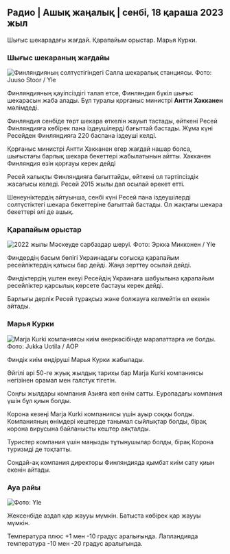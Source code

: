 ## Радио \| Ашық жаңалық \| сенбі, 18 қараша 2023 жыл

Шығыс шекарадағы жағдай. Қарапайым орыстар. Марья Курки.

### Шығыс шекараның жағдайы

![Финляндияның солтүстігіндегі Салла шекаралық станциясы. Фото: Juuso Stoor / Yle](https://images.cdn.yle.fi/image/upload/c_crop,h_3033,w_5392,x_0,y_144/ar_1.7777777777777777,c_fill,g_faces,w_6/d/d_05q_auto:eco/f_auto/fl_lossy/v1700230392/39-1202451655773834805e)

Финляндияның қауіпсіздігі талап етсе, Финляндия бүкіл шығыс шекарасын жаба алады. Бұл туралы қорғаныс министрі **Антти Хакканен** мәлімдеді.

Финляндия сенбіде төрт шекара өткелін жауып тастады, өйткені Ресей Финляндияға көбірек пана іздеушілерді бағыттай бастады. Жұма күні Ресейден Финляндияға 220 баспана іздеуші келді.

Қорғаныс министрі Антти Хакканен егер жағдай нашар болса, шығыстағы барлық шекара бекеттері жабылатынын айтты. Хакканен Финляндия өзін қорғауы керек дейді

Ресей халықты Финляндияға бағыттайды, өйткені ол тәртіпсіздік жасағысы келеді. Ресей 2015 жылы дәл осылай әрекет етті.

Шенеуніктердің айтуынша, сенбі күні Ресей пана іздеушілерді солтүстіктегі шекара бекеттеріне бағыттай бастады. Ол жақтағы шекара бекеттері әлі де ашық.

### Қарапайым орыстар

![2022 жылы Мәскеуде сарбаздар шеруі. Фото: Эркка Микконен / Yle](https://images.cdn.yle.fi/image/upload/c_crop,h_2250,w_4000,x_0,y_620/ar_1.777777777777777,h_675,w_1200/dpr_1.0/q_auto:eco/f_auto/fl_lossy/v1652081791/39-9521386278c4035763b)

Финдердің басым бөлігі Украинадағы соғысқа қарапайым ресейліктердің қатысы бар дейді. Жаңа зерттеу осылай дейді.

Финдіктердің үштен екеуі Ресейдің Украинаға шабуылына қарапайым ресейліктер қарсылық көрсете бастауы керек дейді.

Барлығы дерлік Ресей тұрақсыз және болжауға келмейтін ел екенін айтады.

### Марья Курки

![Marja Kurki компаниясы киім өнеркәсібінде марапаттарға ие болды. Фото: Jukka Uotila / AOP](https://images.cdn.yle.fi/image/upload/c_crop,h_2089,w_3715,x_1,y_0/ar_1.777777777777777,c_fill,g_faces,h_120,h_120.w/q_auto:eco/f_auto/fl_lossy/v1700215518/39-120216565573a69289c3)

Финдік киім өндіруші Марья Курки жабылады.

Әйгілі әрі 50-ге жуық жылдық тарихы бар Marja Kurki компаниясы негізінен орамал мен галстук тігетін.

Соңғы жылдары компания Азияға көп өнім сатты. Еуропадағы компания үшін бұл қиын болды.

Корона кезеңі Marja Kurki компаниясы үшін ауыр соққы болды. Компанияның өнімдері кештерде танымал сыйлықтар болды, бірақ корона вирусына байланысты кештер аяқталды.

Туристер компания үшін маңызды тұтынушылар болды, бірақ Корона туризмді де тоқтатты.

Сондай-ақ компания директоры Финляндияда қымбат киім сату қиын екенін айтады.

### Ауа райы

![ Фото: Yle](https://images.cdn.yle.fi/image/upload/c_crop,h_1080,w_1919,x_0,y_0/ar_1.777777777777777,c_fill,g_faces,h_675,w_1200/d_prq.au:eco/f_auto/fl_lossy/v1700323494/39-12028456558e083321cf)

Жексенбіде аздап қар жаууы мүмкін. Батыста көбірек қар жаууы мүмкін.

Температура плюс +1 мен -10 градус аралығында. Лапландияда температура -10 мен -20 градус аралығында.